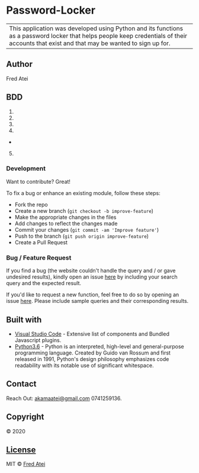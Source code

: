 # Password-Locker
<table>
<tr>
<td>
This application was developed using Python and its functions as a password locker that helps people keep credentials of their accounts that exist and that may be wanted to sign up for.
</td>
</tr>
</table>

## Author
Fred Atei
 

## BDD
1. 

2.  

3. 

4. 
- 
   
5. 

### Development
Want to contribute? Great!

To fix a bug or enhance an existing module, follow these steps:

- Fork the repo
- Create a new branch (`git checkout -b improve-feature`)
- Make the appropriate changes in the files
- Add changes to reflect the changes made
- Commit your changes (`git commit -am 'Improve feature'`)
- Push to the branch (`git push origin improve-feature`)
- Create a Pull Request 

### Bug / Feature Request

If you find a bug (the website couldn't handle the query and / or gave undesired results), kindly open an issue [here](https://fredatei.github.io/Github-search/issues/new) by including your search query and the expected result.

If you'd like to request a new function, feel free to do so by opening an issue [here](https://fredatei.github.io/Github-search/issues/new). Please include sample queries and their corresponding results.


## Built with 

- [Visual Studio Code](https://code.visualstudio.com/) - Extensive list of components and  Bundled Javascript plugins.
- [Python3.6](https://www.python.org/) - Python is an interpreted, high-level and general-purpose programming language. Created by Guido van Rossum and first released in 1991, Python's design philosophy emphasizes code readability with its notable use of significant whitespace.

## Contact

Reach Out: akamaatei@gmail.com
           0741259136.   

## Copyright
© 2020

## [License](https://github.com/FredAtei/Password-Locker/blob/master/LICENSE)

MIT © [Fred Atei ](https://github.com/FredAtei/Password-Locker)